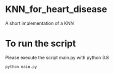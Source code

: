 # KNN_for_heart_disease
A short implementation of a KNN

# To run the script

Please execute the script main.py with python 3.8

```batch
python main.py
```
